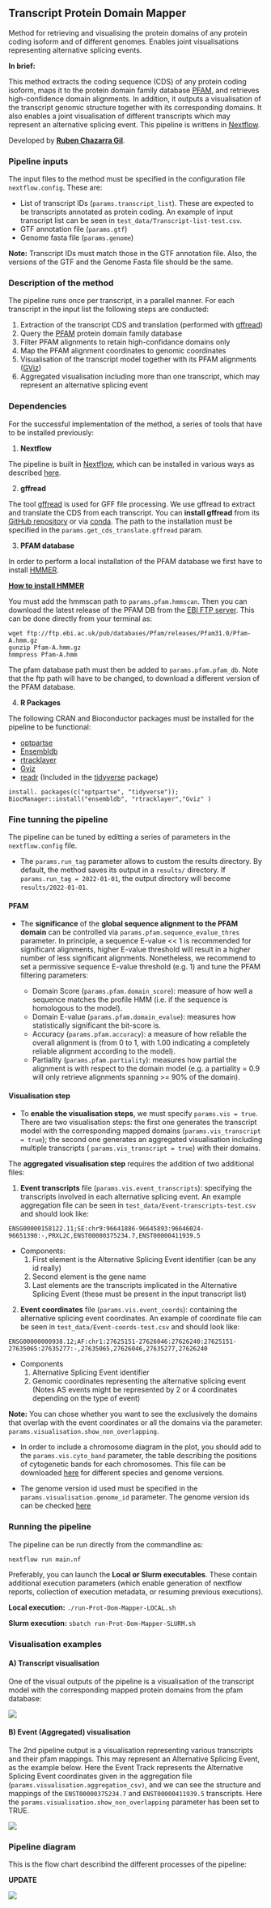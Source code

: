 ## Transcript Protein Domain Mapper 

Method for retrieving and visualising the protein domains of any protein coding isoform and of different genomes. Enables joint visualisations representing alternative splicing events.

**In brief:** 

This method extracts the coding sequence (CDS) of any protein coding isoform, maps it to the protein domain family database [PFAM](http://pfam.xfam.org/), and retrieves high-confidence domain alignments. In addition, it outputs a visualisation of the transcript genomic structure together with its corresponding domains. It also enables a joint visualisation of different transcripts which may represent an alternative splicing event. This pipeline is writtens in [Nextflow](https://www.nextflow.io/).

Developed by [**Ruben Chazarra Gil**](https://github.com/rubenchazarra).


### Pipeline inputs

The input files to the method must be specified in the configuration file `nextflow.config`. These are: 
* List of transcript IDs (`params.transcript_list`). These are expected to be transcripts annotated as protein coding. An example of input transcript list can be seen in `test_data/Transcript-list-test.csv`.
* GTF annotation file  (`params.gtf`)
* Genome fasta file (`params.genome`)

**Note:** Transcript IDs must match those in the GTF annotation file. Also, the versions of the GTF and the Genome Fasta file should be the same.

### Description of the method

The pipeline runs once per transcript, in a parallel manner. For each transcript in the input list the following steps are conducted: 
1. Extraction of the transcript CDS and translation (performed with [gffread](https://github.com/gpertea/gffread))
2. Query the [PFAM](http://pfam.xfam.org/) protein domain family database
3. Filter PFAM alignments to retain high-confidance domains only
4. Map the PFAM alignment coordinates to genomic coordinates
5. Visualisation of the transcript model together with its PFAM alignments ([GViz](https://bioconductor.org/packages/release/bioc/html/Gviz.html))
6. Aggregated visualisation including more than one transcript, which may represent an alternative splicing event 

### Dependencies

For the successful implementation of the method, a series of tools that have to be installed previously: 

1) **Nextflow**

The pipeline is built in [Nextflow](https://www.nextflow.io/), which can be installed in various ways as described [here](https://www.nextflow.io/docs/latest/getstarted.html).

2) **gffread** 

The tool [gffread](http://ccb.jhu.edu/software/stringtie/gff.shtml#gffread) is used for GFF file processing. We use gffread to extract and translate the CDS from each transcript. You can __install gffread__ from its [GitHub repository](https://github.com/gpertea/gffread) or via [conda](https://anaconda.org/bioconda/gffread). The path to the installation must be specified in the `params.get_cds_translate.gffread` param.

3) **PFAM database**

In order to perform a local installation of the PFAM database we first have to install [HMMER](http://hmmer.org/). 

[__How to install HMMER__](http://hmmer.org/documentation.html)

You must add the hmmscan path to `params.pfam.hmmscan`. Then you can download the latest release of the PFAM DB from the [EBI FTP server](http://ftp.ebi.ac.uk/pub/databases/Pfam/releases/). This can be done directly from your terminal as: 

```
wget ftp://ftp.ebi.ac.uk/pub/databases/Pfam/releases/Pfam31.0/Pfam-A.hmm.gz 
gunzip Pfam-A.hmm.gz
hmmpress Pfam-A.hmm
```
The pfam database path must then be added to `params.pfam.pfam_db`. Note that the ftp path will have to be changed, to download a different version of the PFAM database.

4) **R Packages** 

The following CRAN and Bioconductor packages must be installed for the pipeline to be functional: 
* [optpartse](https://cran.r-project.org/web/packages/optparse/index.html)
* [Ensembldb](https://bioconductor.org/packages/release/bioc/html/ensembldb.html)
* [rtracklayer](https://bioconductor.org/packages/release/bioc/html/rtracklayer.html)
* [Gviz](https://bioconductor.org/packages/release/bioc/html/Gviz.html)
* [readr](https://readr.tidyverse.org/) (Included in the [tidyverse](https://www.tidyverse.org/) package)

```
install. packages(c("optpartse", "tidyverse")); BiocManager::install("ensembldb", "rtracklayer","Gviz" )
```

### Fine tunning the pipeline

The pipeline can be tuned by editting a series of parameters in the `nextflow.config` file.

- The `params.run_tag` parameter allows to custom the results directory. By default, the method saves its output in a `results/` directory. If `params.run_tag = 2022-01-01`, the output directory will become `results/2022-01-01`.

#### PFAM 

- The **significance** of the **global sequence alignment to the PFAM domain** can be controlled via `params.pfam.sequence_evalue_thres` parameter. In principle, a sequence E-value << 1 is recommended for significant alignments, higher E-value threshold will result in a higher number of less significant alignments. Nonetheless, we recommend to set a permissive sequence E-value threshold (e.g. 1) and tune the PFAM filtering parameters: 
 
    - Domain Score (`params.pfam.domain_score`):  measure of how well a sequence matches the profile HMM (i.e. if the sequence is homologous to the model). 
    - Domain E-value (`params.pfam.domain_evalue`): measures how statistically significant the bit-score is.
    - Accuracy  (`params.pfam.accuracy`): a measure of how reliable the overall alignment is (from 0 to 1, with 1.00 indicating a completely reliable alignment according to the model).
    - Partiality (`params.pfam.partiality`): measures how partial the alignment is with respect to the domain model (e.g. a partiality = 0.9 will only retrieve alignments spanning >= 90% of the domain).


#### Visualisation step

- To **enable the visualisation steps**, we must specify `params.vis = true`. There are two visualisation steps: the first one generates the transcript model with the corresponding mapped domains (`params.vis_transcript = true`); the second one generates an aggregated visualisation including multiple transcripts ( `params.vis_transcript = true`) with their domains.

The **aggregated visualisation step** requires the addition of two additional files: 

1) __Event transcripts__ file (`params.vis.event_transcripts`): specifying the transcripts involved in each alternative splicing event. An example aggregation file can be seen in `test_data/Event-transcripts-test.csv` and should look like:
```
ENSG00000158122.11;SE:chr9:96641886-96645893:96646024-96651390:-,PRXL2C,ENST00000375234.7,ENST00000411939.5
```

- Components: 
    1. First element is the Alternative Splicing Event identifier (can be any id really)
    2. Second element is the gene name
    3. Last elements are the transcripts implicated in the Alternative Splicing Event (these must be present in the input transcript list)

2) __Event coordinates__ file (`params.vis.event_coords`): containing the alternative splicing event coordinates. An example of coordinate file can be seen in `test_data/Event-coords-test.csv` and should look like:
```
ENSG00000000938.12;AF:chr1:27625151-27626046:27626240:27625151-27635065:27635277:-,27635065,27626046,27635277,27626240
```
- Components
    1. Alternative Splicing Event identifier
    2. Genomic coordinates representing the alternative splicing event (Notes AS events might be represented by 2 or 4 coordinates depending on the type of event)
 
 **Note:** You can chose whether you want to see the exclusively the domains that overlap with the event coordinates or all the domains via the parameter: `params.visualisation.show_non_overlapping`.

- In order to include a chromosome diagram in the plot, you should add to the `params.vis.cyto_band` parameter, the table describing the positions of cytogenetic bands for each chromosomes. This file can be downloaded [here](https://genome.ucsc.edu/cgi-bin/hgTables?hgsid=1311491459_VyO06ty4dMBWFIL998ysQ9Q4AJld&clade=mammal&org=Mouse&db=mm10&hgta_group=map&hgta_track=cytoBand&hgta_table=cytoBand&hgta_regionType=genome&position=&hgta_outputType=primaryTable&hgta_outFileName=) for different species and genome versions.

- The genome version id used must be specified in the `params.visualisation.genome_id` parameter. The genome version ids can be checked [here](https://genome.ucsc.edu/FAQ/FAQreleases.html) 

### Running the pipeline

The pipeline can be run directly from the commandline as: 

`nextflow run main.nf`

Preferably, you can launch the **Local or Slurm executables**. These contain additional execution parameters (which enable generation of nextflow reports, collection of execution metadata, or resuming previous executions).

__Local execution:__ 
`./run-Prot-Dom-Mapper-LOCAL.sh`

__Slurm execution:__ 
`sbatch run-Prot-Dom-Mapper-SLURM.sh`


### Visualisation examples

#### A) Transcript visualisation

One of the visual outputs of the pipeline is a visualisation of the transcript model with the corresponding mapped protein domains from the pfam database:

![](test_output/ENST00000003912.7_Gviz_Trackplot.png)

#### B) Event (Aggregated) visualisation

The 2nd pipeline output is a visualisation representing various transcripts and their pfam mappings. This may represent an Alternative Splicing Event, as the example below. Here the Event Track represents the Alternative Splicing Event coordinates given in the aggregation file (`params.visualisation.aggregation_csv)`, and we can see the structure and mappings of the `ENST00000375234.7` and `ENST00000411939.5` transcripts. Here the `params.visualisation.show_non_overlapping` parameter has been set to TRUE.

![](test_output/PRXL2C_ENSG00000158122.11%3BSE:chr9:96641886-96645893:96646024-96651390:-_Gviz-Trackplot.png)

### Pipeline diagram

This is the flow chart describind the different processes of the pipeline:

**UPDATE**

![](new_flowchart.png)
